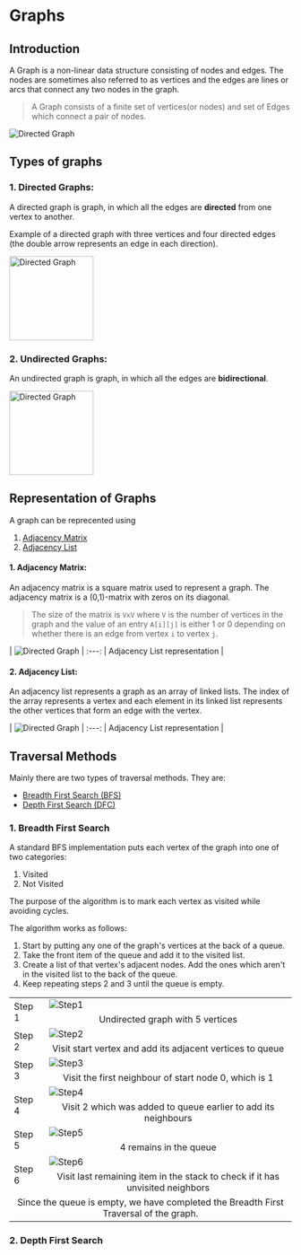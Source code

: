 # Graphs

## Introduction

A Graph is a non-linear data structure consisting of nodes and edges. The nodes are sometimes also referred to as vertices and the edges are lines or arcs that connect any two nodes in the graph.

> A Graph consists of a finite set of vertices(or nodes) and set of Edges which connect a pair of nodes.

<img src="https://www.geeksforgeeks.org/wp-content/uploads/undirectedgraph-300x130.png" alt="Directed Graph"/>

## Types of graphs

### 1. Directed Graphs:

A directed graph is graph, in which all the edges are **directed** from one vertex to another.

Example of a directed graph with three vertices and four directed edges (the double arrow represents an edge in each direction).

<img src="https://upload.wikimedia.org/wikipedia/commons/thumb/a/a2/Directed.svg/800px-Directed.svg.png" alt="Directed Graph" width=150 />

### 2. Undirected Graphs:

An undirected graph is graph, in which all the edges are **bidirectional**.

<img src="https://upload.wikimedia.org/wikipedia/commons/thumb/b/bf/Undirected.svg/800px-Undirected.svg.png" alt="Directed Graph" width=150 />

## Representation of Graphs

A graph can be reprecented using

1. [Adjacency Matrix](#adjacency-matrix)
2. [Adjacency List](#adjacency-list)

#### 1. Adjacency Matrix:

An adjacency matrix is a square matrix used to represent a graph. The adjacency matrix is a (0,1)-matrix with zeros on its diagonal.

> The size of the matrix is `VxV` where `V` is the number of vertices in the graph and the value of an entry `A[i][j]` is either 1 or 0 depending on whether there is an edge from vertex `i` to vertex `j`.

| <img src="https://cdn.programiz.com/sites/tutorial2program/files/adjacency-matrix_1.png" alt="Directed Graph"/> |
:---:
| <c> Adjacency List representation </c> |

#### 2. Adjacency List:

An adjacency list represents a graph as an array of linked lists. The index of the array represents a vertex and each element in its linked list represents the other vertices that form an edge with the vertex.

| <img src="https://cdn.programiz.com/sites/tutorial2program/files/adjacency-list.png" alt="Directed Graph"/> |
:---:
| <c> Adjacency List representation </c> |

## Traversal Methods

Mainly there are two types of traversal methods. They are:

- [Breadth First Search (BFS)](#breadth-first-search)
- [Depth First Search (DFC)](#depth-first-search)

### 1. Breadth First Search 

A standard BFS implementation puts each vertex of the graph into one of two categories:

1. Visited
1. Not Visited

The purpose of the algorithm is to mark each vertex as visited while avoiding cycles.

The algorithm works as follows:

1. Start by putting any one of the graph's vertices at the back of a queue.
2. Take the front item of the queue and add it to the visited list.
3. Create a list of that vertex's adjacent nodes. Add the ones which aren't in the visited list to the back of the queue.
4. Keep repeating steps 2 and 3 until the queue is empty.


<table>
  <tr>
    <td rowspan=2>Step 1</td>
    <td><img src="https://cdn.programiz.com/sites/tutorial2program/files/graph-bfs-step-0.png" alt="Step1"></td>
  </tr>
  <tr>
    <td align="center">Undirected graph with 5 vertices</td>
  </tr>
  <tr>
    <td rowspan=2>Step 2</td>
    <td><img src="https://cdn.programiz.com/sites/tutorial2program/files/graph-bfs-step-1.png" alt="Step2"></td>
  </tr>
  <tr>
    <td align="center">Visit start vertex and add its adjacent vertices to queue</td>
  </tr>
  <tr>
    <td rowspan=2>Step 3</td>
    <td><img src="https://cdn.programiz.com/sites/tutorial2program/files/graph-bfs-step-2_2.png" alt="Step3"></td>
  </tr>
  <tr>
    <td align="center">Visit the first neighbour of start node 0, which is 1</td>
  </tr>
  <tr>
    <td rowspan=2>Step 4</td>
    <td><img src="https://cdn.programiz.com/sites/tutorial2program/files/graph-bfs-step-3.png" alt="Step4"></td>
  </tr>
  <tr>
    <td align="center">Visit 2 which was added to queue earlier to add its neighbours</td>
  </tr>
  <tr>
    <td rowspan=2>Step 5</td>
    <td><img src="https://cdn.programiz.com/sites/tutorial2program/files/graph-bfs-step-4.png" alt="Step5"></td>
  </tr>
  <tr>
    <td align="center">4 remains in the queue</td>
  </tr>
  <tr>
    <td rowspan=2>Step 6</td>
    <td><img src="https://cdn.programiz.com/sites/tutorial2program/files/graph-bfs-step-5.png" alt="Step6"></td>
  </tr>
  <tr>
    <td align="center">Visit last remaining item in the stack to check if it has unvisited neighbors</td>
  </tr>
  <tr>
    <td colspan=2 align="center">Since the queue is empty, we have completed the Breadth First Traversal of the graph.</td>
  </tr>
</table>

### 2. Depth First Search
